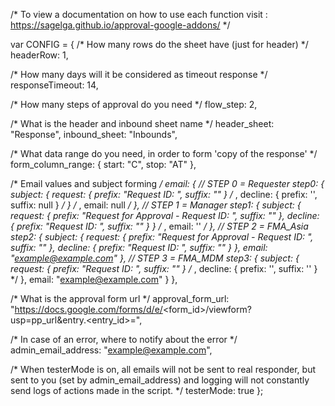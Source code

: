 /* To view a documentation on how to use each function visit : https://sagelga.github.io/approval-google-addons/ */

var CONFIG = {
  /* How many rows do the sheet have (just for header) */
  headerRow: 1,

  /* How many days will it be considered as timeout response */
  responseTimeout: 14,

  /* How many steps of approval do you need */
  flow_step: 2,

  /* What is the header and inbound sheet name */
  header_sheet: "Response",
  inbound_sheet: "Inbounds",

  /* What data range do you need, in order to form 'copy of the response' */
  form_column_range: {
    start: "C",
    stop: "AT"
  },

  /* Email values and subject forming */
  email: {
    // STEP 0 = Requester
    step0: {
      subject: {
        request: {
          prefix: "Request ID: ",
          suffix: ""
        } /* , decline: { prefix: '', suffix: null } */
      } /* , email: null */
    },
    // STEP 1 = Manager
    step1: {
      subject: {
        request: {
          prefix: "Request for Approval - Request ID: ",
          suffix: ""
        },
        decline: {
          prefix: "Request ID: ",
          suffix: ""
        }
      }
      /* , email: '' */
    },
    // STEP 2 = FMA_Asia
    step2: {
      subject: {
        request: {
          prefix: "Request for Approval - Request ID: ",
          suffix: ""
        },
        decline: {
          prefix: "Request ID: ",
          suffix: ""
        }
      },
      email: "example@example.com"
    },
    // STEP 3 = FMA_MDM
    step3: {
      subject: {
        request: {
          prefix: "Request ID: ",
          suffix: ""
        } /* , decline: { prefix: '', suffix: '' } */
      },
      email: "example@example.com"
    }
  },

  /* What is the approval form url */
  approval_form_url:
    "https://docs.google.com/forms/d/e/<form_id>/viewform?usp=pp_url&entry.<entry_id>=",

  /* In case of an error, where to notify about the error */
  admin_email_address: "example@example.com",

  /* When testerMode is on, all emails will not be sent to real responder, but sent to you (set by admin_email_address)
  and logging will not constantly send logs of actions made in the script. */
  testerMode: true
};
